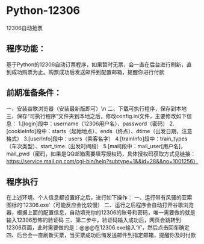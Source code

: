 # Python-12306
12306自动抢票

## 程序功能：
基于Python的12306自动订票程序，如果暂时无票，会一直在后台进行刷新，直到成功购票为止。购票成功后发送邮件到配置邮箱，提醒你进行付款

## 前期准备条件：
一、安装谷歌浏览器（安装最新版即可）\n
二、下载可执行程序，保存到本地
三、保存“可执行程序”文件夹到本地之后，修改config.ini文件，主要修改如下信息：
1.[login]段中：username（12306用户名）、password（密码）
2.[cookieInfo]段中：starts（起始地点）、ends（终点）、dtime（出发日期，注意格式）
3.[userInfo]段中：users（乘客名字）
4.[trainInfo]段中：train_types（车次类型）、start_time（出发时间段）
5.[mail]段中：mail_user[用户名]，mail_pwd（密码，如果是QQ邮箱需要填写授权码，具体授权码获取方式见链接：https://service.mail.qq.com/cgi-bin/help?subtype=1&&id=28&&no=1001256）

## 程序执行
在上述环境、个人信息都设置好之后，进行如下操作：
一、运行带有风骚的亚索图标的‘12306.exe’（可能反应会比较慢）
二、运行之后程序会自动打开谷歌浏览器，根据上面的配置信息，自动填充你的12306的账号和密码，唯一需要做的就是输入12306恐怖的验证码
三、第二步中，验证码输入成功后，网页会跳转到12306页面，此时需要做的是：@@@在12306.exe输入‘Y’，然后点击回车确定
四、后台会一直刷新买票，当买票成功后悔发送邮件到指定邮箱，提醒你及时付款
